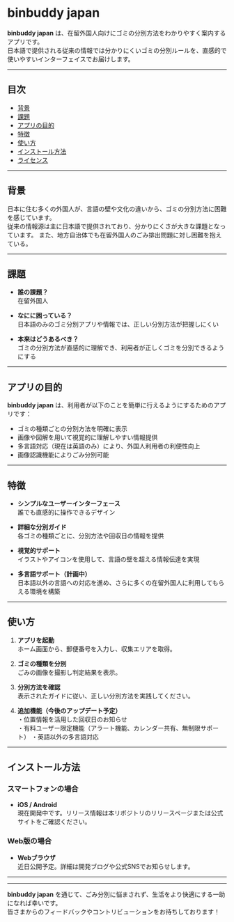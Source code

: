 # binbuddy japan

**binbuddy japan** は、在留外国人向けにゴミの分別方法をわかりやすく案内するアプリです。  
日本語で提供される従来の情報では分かりにくいゴミの分別ルールを、直感的で使いやすいインターフェイスでお届けします。

---

## 目次

- [背景](#背景)
- [課題](#課題)
- [アプリの目的](#アプリの目的)
- [特徴](#特徴)
- [使い方](#使い方)
- [インストール方法](#インストール方法)
- [ライセンス](#ライセンス)

---

## 背景

日本に住む多くの外国人が、言語の壁や文化の違いから、ゴミの分別方法に困難を感じています。  
従来の情報源は主に日本語で提供されており、分かりにくさが大きな課題となっています。
また、地方自治体でも在留外国人のごみ排出問題に対し困難を抱えている。

---

## 課題

- **誰の課題？**  
  在留外国人

- **なにに困っている？**  
  日本語のみのゴミ分別アプリや情報では、正しい分別方法が把握しにくい

- **本来はどうあるべき？**  
  ゴミの分別方法が直感的に理解でき、利用者が正しくゴミを分別できるようにする

---

## アプリの目的

**binbuddy japan** は、利用者が以下のことを簡単に行えるようにするためのアプリです：

- ゴミの種類ごとの分別方法を明確に表示
- 画像や図解を用いて視覚的に理解しやすい情報提供
- 多言語対応（現在は英語のみ）により、外国人利用者の利便性向上
- 画像認識機能によりごみ分別可能

---

## 特徴

- **シンプルなユーザーインターフェース**  
  誰でも直感的に操作できるデザイン

- **詳細な分別ガイド**  
  各ゴミの種類ごとに、分別方法や回収日の情報を提供

- **視覚的サポート**  
  イラストやアイコンを使用して、言語の壁を超える情報伝達を実現

- **多言語サポート（計画中）**  
  日本語以外の言語への対応を進め、さらに多くの在留外国人に利用してもらえる環境を構築

---

## 使い方

1. **アプリを起動**  
   ホーム画面から、郵便番号を入力し、収集エリアを取得。

2. **ゴミの種類を分別**  
   ごみの画像を撮影し判定結果を表示。

3. **分別方法を確認**  
   表示されたガイドに従い、正しい分別方法を実践してください。

4. **追加機能（今後のアップデート予定）**  
   ・位置情報を活用した回収日のお知らせ  
   ・有料ユーザー限定機能（アラート機能、カレンダー共有、無制限サポート）
   ・英語以外の多言語対応

---

## インストール方法

### スマートフォンの場合

- **iOS / Android**  
  現在開発中です。リリース情報は本リポジトリのリリースページまたは公式サイトをご確認ください。

### Web版の場合

- **Webブラウザ**  
  近日公開予定。詳細は開発ブログや公式SNSでお知らせします。

---




---

**binbuddy japan** を通じて、ごみ分別に悩まされず、生活をより快適にする一助になれば幸いです。  
皆さまからのフィードバックやコントリビューションをお待ちしております！
